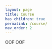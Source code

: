 ```yaml
---
layout: page
title: Course
has_children: true
permalink: /course/
nav_order: 2
---
```


<link rel="icon" href="/img/logo.png">
 
 OOF
 OOF
